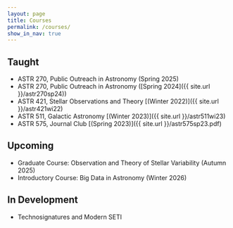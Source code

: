 ```yaml
---
layout: page
title: Courses
permalink: /courses/
show_in_nav: true
---
```


## Taught 
- ASTR 270, Public Outreach in Astronomy (Spring 2025)
- ASTR 270, Public Outreach in Astronomy ([Spring 2024]({{ site.url }}/astr270sp24))
- ASTR 421, Stellar Observations and Theory [(Winter 2022)]({{ site.url }}/astr421wi22)
- ASTR 511, Galactic Astronomy [(Winter 2023)]({{ site.url }}/astr511wi23)
- ASTR 575, Journal Club [(Spring 2023)]({{ site.url }}/astr575sp23.pdf)

## Upcoming
- Graduate Course: Observation and Theory of Stellar Variability (Autumn 2025)
- Introductory Course: Big Data in Astronomy (Winter 2026)

## In Development
- Technosignatures and Modern SETI